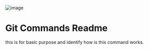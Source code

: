 ![image](https://onboardbase.com/blog/github/card.jpg)
# Git Commands Readme

this is for basic purpose and identify how is this command works.

